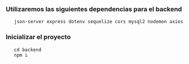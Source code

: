 ### Utilizaremos las siguientes dependencias para el backend
``` 
   json-server express dotenv sequelize cors mysql2 nodemon axios
```

### Inicializar el proyecto
```
   cd backend
   npm i